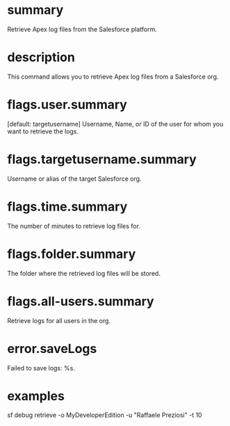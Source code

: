 # summary

Retrieve Apex log files from the Salesforce platform.

# description

This command allows you to retrieve Apex log files from a Salesforce org.

# flags.user.summary

[default: targetusername] Username, Name, or ID of the user for whom you want to retrieve the logs.

# flags.targetusername.summary

Username or alias of the target Salesforce org.

# flags.time.summary

The number of minutes to retrieve log files for.

# flags.folder.summary

The folder where the retrieved log files will be stored.

# flags.all-users.summary

Retrieve logs for all users in the org.

# error.saveLogs

Failed to save logs: %s.

# examples

sf debug retrieve -o MyDeveloperEdition -u "Raffaele Preziosi" -t 10
